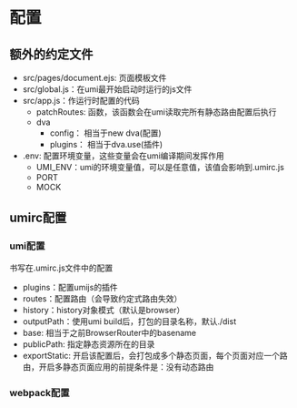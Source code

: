 # 配置

## 额外的约定文件

- src/pages/document.ejs: 页面模板文件
- src/global.js：在umi最开始启动时运行的js文件
- src/app.js：作运行时配置的代码
  - patchRoutes: 函数，该函数会在umi读取完所有静态路由配置后执行
  - dva
    - config： 相当于new dva(配置)
    - plugins： 相当于dva.use(插件)
- .env: 配置环境变量，这些变量会在umi编译期间发挥作用
  - UMI_ENV：umi的环境变量值，可以是任意值，该值会影响到.umirc.js
  - PORT
  - MOCK

## umirc配置

### umi配置

书写在.umirc.js文件中的配置

- plugins：配置umijs的插件
- routes：配置路由（会导致约定式路由失效）
- history：history对象模式（默认是browser）
- outputPath：使用umi build后，打包的目录名称，默认./dist
- base: 相当于之前BrowserRouter中的basename
- publicPath: 指定静态资源所在的目录
- exportStatic: 开启该配置后，会打包成多个静态页面，每个页面对应一个路由，开启多静态页面应用的前提条件是：没有动态路由

### webpack配置
